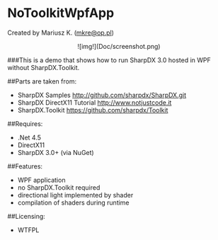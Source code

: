 # NoToolkitWpfApp

Created by Mariusz K. (mkre@op.pl)

<center>![img!](Doc/screenshot.png)</center>

###This is a demo that shows how to run SharpDX 3.0 hosted in WPF without SharpDX.Toolkit.

##Parts are taken from:

- SharpDX Samples 
    http://github.com/sharpdx/SharpDX.git
- SharpDX DirectX11 Tutorial 
    http://www.notjustcode.it 
- SharpDX.Toolkit
    https://github.com/sharpdx/Toolkit

    
##Requires:
- .Net 4.5
- DirectX11
- SharpDX 3.0+ (via NuGet)

##Features:
- WPF application
- no SharpDX.Toolkit required
- directional light implemented by shader
- compilation of shaders during runtime
 



##Licensing:
- WTFPL